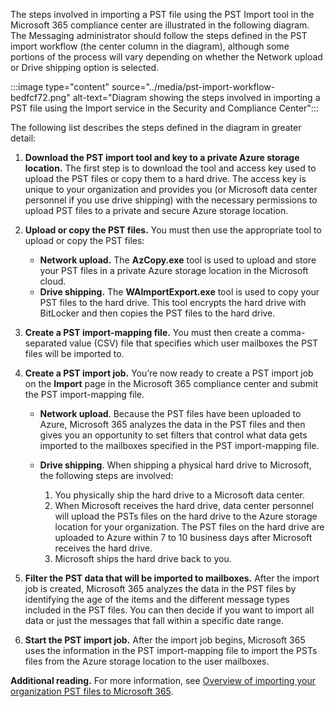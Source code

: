 The steps involved in importing a PST file using the PST Import tool in the Microsoft 365 compliance center are illustrated in the following diagram. The Messaging administrator should follow the steps defined in the PST import workflow (the center column in the diagram), although some portions of the process will vary depending on whether the Network upload or Drive shipping option is selected.

:::image type="content" source="../media/pst-import-workflow-bedfcf72.png" alt-text="Diagram showing the steps involved in importing a PST file using the Import service in the Security and Compliance Center":::


The following list describes the steps defined in the diagram in greater detail:

1.  **Download the PST import tool and key to a private Azure storage location.** The first step is to download the tool and access key used to upload the PST files or copy them to a hard drive. The access key is unique to your organization and provides you (or Microsoft data center personnel if you use drive shipping) with the necessary permissions to upload PST files to a private and secure Azure storage location.
2.  **Upload or copy the PST files.** You must then use the appropriate tool to upload or copy the PST files:
    
     -  **Network upload.** The **AzCopy.exe** tool is used to upload and store your PST files in a private Azure storage location in the Microsoft cloud.
     -  **Drive shipping.** The **WAImportExport.exe** tool is used to copy your PST files to the hard drive. This tool encrypts the hard drive with BitLocker and then copies the PST files to the hard drive.
3.  **Create a PST import-mapping file.** You must then create a comma-separated value (CSV) file that specifies which user mailboxes the PST files will be imported to.
4.  **Create a PST import job.** You’re now ready to create a PST import job on the **Import** page in the Microsoft 365 compliance center and submit the PST import-mapping file.
    
     -  **Network upload**. Because the PST files have been uploaded to Azure, Microsoft 365 analyzes the data in the PST files and then gives you an opportunity to set filters that control what data gets imported to the mailboxes specified in the PST import-mapping file.
     -  **Drive shipping**. When shipping a physical hard drive to Microsoft, the following steps are involved:
        
        1.  You physically ship the hard drive to a Microsoft data center.
        2.  When Microsoft receives the hard drive, data center personnel will upload the PSTs files on the hard drive to the Azure storage location for your organization. The PST files on the hard drive are uploaded to Azure within 7 to 10 business days after Microsoft receives the hard drive.
        3.  Microsoft ships the hard drive back to you.
5.  **Filter the PST data that will be imported to mailboxes.** After the import job is created, Microsoft 365 analyzes the data in the PST files by identifying the age of the items and the different message types included in the PST files. You can then decide if you want to import all data or just the messages that fall within a specific date range.
6.  **Start the PST import job.** After the import job begins, Microsoft 365 uses the information in the PST import-mapping file to import the PSTs files from the Azure storage location to the user mailboxes.

**Additional reading.** For more information, see [Overview of importing your organization PST files to Microsoft 365](/microsoft-365/compliance/importing-pst-files-to-office-365?azure-portal=true).
